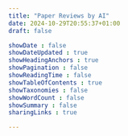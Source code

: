 ```yaml
---
title: "Paper Reviews by AI"
date: 2024-10-29T20:55:37+01:00
draft: false

showDate : false
showDateUpdated : true
showHeadingAnchors : true
showPagination : false
showReadingTime : false
showTableOfContents : true
showTaxonomies : false 
showWordCount : false
showSummary : false
sharingLinks : true

---
```


